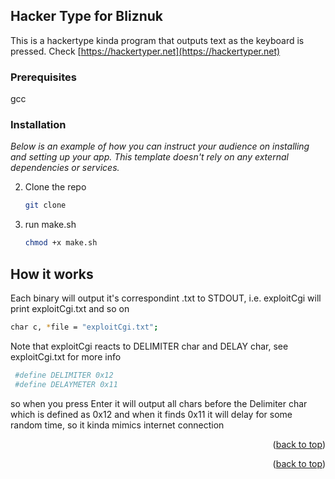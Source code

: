<!-- GETTING STARTED -->
## Hacker Type for Bliznuk

This is a hackertype kinda program that outputs text as the keyboard is pressed. Check [https://hackertyper.net](https://hackertyper.net)

### Prerequisites

gcc

### Installation

_Below is an example of how you can instruct your audience on installing and setting up your app. This template doesn't rely on any external dependencies or services._

2. Clone the repo
   ```sh
   git clone 
   ```
3. run make.sh
   ```sh
   chmod +x make.sh
   ```
<!-- USAGE EXAMPLES -->

## How it works

Each binary will output it's correspondint .txt to STDOUT, i.e. exploitCgi will print exploitCgi.txt and so on
 
   ```sh
   char c, *file = "exploitCgi.txt";
   ```
Note that exploitCgi reacts to DELIMITER char and DELAY char, see exploitCgi.txt for more info

   ```sh
    #define DELIMITER 0x12
    #define DELAYMETER 0x11
   ```

so when you press Enter it will output all chars before the Delimiter char which is defined as 0x12
and when it finds 0x11 it will delay for some random time, so it kinda mimics internet connection



<p align="right">(<a href="#readme-top">back to top</a>)</p>


<p align="right">(<a href="#readme-top">back to top</a>)</p>


